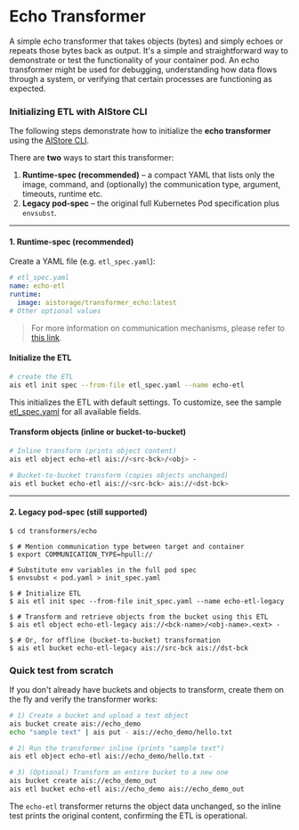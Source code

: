 # Echo Transformer

A simple echo transformer that takes objects (bytes) and simply echoes or repeats those bytes back as output. It's a simple and straightforward way to demonstrate or test the functionality of your container pod. An echo transformer might be used for debugging, understanding how data flows through a system, or verifying that certain processes are functioning as expected.

### Initializing ETL with AIStore CLI

The following steps demonstrate how to initialize the **echo transformer** using the [AIStore CLI](https://github.com/NVIDIA/aistore/blob/main/docs/cli.md).

There are **two** ways to start this transformer:

1. **Runtime-spec (recommended)** – a compact YAML that lists only the image, command, and (optionally) the communication type, argument, timeouts, runtime etc.
2. **Legacy pod-spec** – the original full Kubernetes Pod specification plus `envsubst`.

---

#### 1. Runtime-spec (recommended)

Create a YAML file (e.g. `etl_spec.yaml`):

```yaml
# etl_spec.yaml
name: echo-etl
runtime:
  image: aistorage/transformer_echo:latest
# Other optional values
```

> For more information on communication mechanisms, please refer to [this link](https://github.com/NVIDIA/aistore/blob/main/docs/etl.md#communication-mechanisms).

#### Initialize the ETL

```bash
# create the ETL
ais etl init spec --from-file etl_spec.yaml --name echo-etl
```

This initializes the ETL with default settings. To customize, see the sample [etl_spec.yaml](transformers/echo/etl_spec.yaml) for all available fields.

#### Transform objects (inline or bucket-to-bucket)

```bash
# Inline transform (prints object content)
ais etl object echo-etl ais://<src-bck>/<obj> -

# Bucket-to-bucket transform (copies objects unchanged)
ais etl bucket echo-etl ais://<src-bck> ais://<dst-bck>
```

---

#### 2. Legacy pod-spec (still supported)

```!bash
$ cd transformers/echo

$ # Mention communication type between target and container
$ export COMMUNICATION_TYPE=hpull://

# Substitute env variables in the full pod spec
$ envsubst < pod.yaml > init_spec.yaml

$ # Initialize ETL
$ ais etl init spec --from-file init_spec.yaml --name echo-etl-legacy

$ # Transform and retrieve objects from the bucket using this ETL
$ ais etl object echo-etl-legacy ais://<bck-name>/<obj-name>.<ext> -

$ # Or, for offline (bucket-to-bucket) transformation
$ ais etl bucket echo-etl-legacy ais://src-bck ais://dst-bck 
```

### Quick test from scratch

If you don't already have buckets and objects to transform, create them on the fly and verify the transformer works:

```bash
# 1) Create a bucket and upload a text object
ais bucket create ais://echo_demo
echo "sample text" | ais put - ais://echo_demo/hello.txt

# 2) Run the transformer inline (prints "sample text")
ais etl object echo-etl ais://echo_demo/hello.txt -

# 3) (Optional) Transform an entire bucket to a new one
ais bucket create ais://echo_demo_out
ais etl bucket echo-etl ais://echo_demo ais://echo_demo_out
```

The `echo-etl` transformer returns the object data unchanged, so the inline test prints the original content, confirming the ETL is operational.